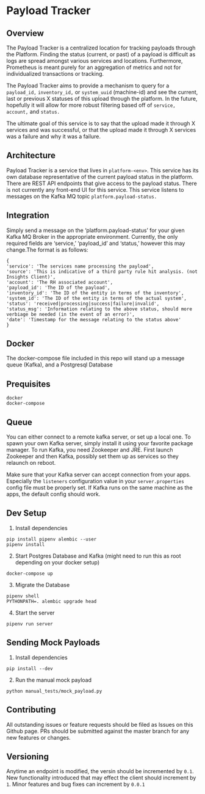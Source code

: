 Payload Tracker
===========================================


Overview
--------------------
The Payload Tracker is a centralized location for tracking payloads through the Platform. Finding the status (current, or past) of a payload is difficult as logs are spread amongst various services and locations. Furthermore, Prometheus is meant purely for an aggregation of metrics and not for individualized transactions or tracking.

The Payload Tracker aims to provide a mechanism to query for a `payload_id,` `inventory_id,` or `system_uuid` (machine-id) and see the current, last or previous X statuses of this upload through the platform. In the future, hopefully it will allow for more robust filtering based off of `service,` `account,` and `status.`

The ultimate goal of this service is to say that the upload made it through X services and was successful, or that the upload made it through X services was a failure and why it was a failure.


Architecture
--------------------
Payload Tracker is a service that lives in `platform-<env>`. This service has its own database representative of the current payload status in the platform. There are REST API endpoints that give access to the payload status. There is not currently any front-end UI for this service. This service listens to messages on the Kafka MQ topic `platform.payload-status.`


Integration
--------------------
Simply send a message on the ‘platform.payload-status’ for your given Kafka MQ Broker in the appropriate environment. Currently, the only required fields are ‘service,’ ‘payload_id’ and ‘status,’ however this may change.The format is as follows:

```
{ 	
'service': 'The services name processing the payload',
'source': 'This is indicative of a third party rule hit analysis. (not Insights Client)',
'account': 'The RH associated account',
'payload_id': 'The ID of the payload',
'inventory_id': 'The ID of the entity in terms of the inventory',
'system_id': 'The ID of the entity in terms of the actual system',
'status': 'received|processing|success|failure|invalid',
'status_msg': 'Information relating to the above status, should more verbiage be needed (in the event of an error)',
'date': 'Timestamp for the message relating to the status above' 
}
```


Docker
--------------------

The docker-compose file included in this repo will stand up a message queue (Kafka), and
a Postgresql Database


Prequisites
--------------------
    docker
    docker-compose


Queue
--------------------

You can either connect to a remote kafka server, or set up a local one. To spawn your own
Kafka server, simply install it using your favorite package manager. To run Kafka, you need
Zookeeper and JRE. First launch Zookeeper and then Kafka, possibly set them up as services
so they relaunch on reboot.

Make sure that your Kafka server can accept connection from your apps. Especially the
`listeners` configuration value in your `server.properties` config file must be properly
set. If Kafka runs on the same machine as the apps, the default config should work.


Dev Setup
--------------------
1. Install dependencies
```
pip install pipenv alembic --user
pipenv install
```

2. Start Postgres Database and Kafka (might need to run this as root depending on your docker setup)
```
docker-compose up
```

3. Migrate the Database
```
pipenv shell
PYTHONPATH=. alembic upgrade head
```

4. Start the server
```
pipenv run server
```


Sending Mock Payloads
--------------------
1. Install dependencies
```
pip install --dev
```

2. Run the manual mock payload
```
python manual_tests/mock_payload.py
```


Contributing
--------------------
All outstanding issues or feature requests should be filed as Issues on this Github
page. PRs should be submitted against the master branch for any new features or changes.


Versioning
--------------------
Anytime an endpoint is modified, the versin should be incremented by `0.1`. New
functionality introduced that may effect the client should increment by `1`. Minor
features and bug fixes can increment by `0.0.1`